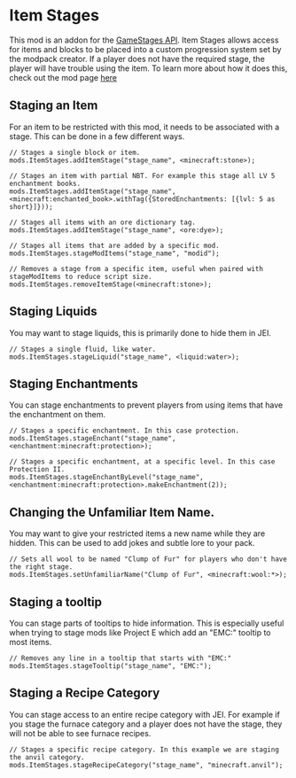 # Item Stages
This mod is an addon for the [GameStages API](https://minecraft.curseforge.com/projects/game-stages). Item Stages allows access for items and blocks to be placed into a custom progression system set by the modpack creator. If a player does not have the required stage, the player will have trouble using the item. To learn more about how it does this, check out the mod page [here](https://minecraft.curseforge.com/projects/item-stages)

## Staging an Item
For an item to be restricted with this mod, it needs to be associated with a stage. This can be done in a few different ways.
```zenscript
// Stages a single block or item. 
mods.ItemStages.addItemStage("stage_name", <minecraft:stone>);

// Stages an item with partial NBT. For example this stage all LV 5 enchantment books.
mods.ItemStages.addItemStage("stage_name", <minecraft:enchanted_book>.withTag({StoredEnchantments: [{lvl: 5 as short}]}));

// Stages all items with an ore dictionary tag.
mods.ItemStages.addItemStage("stage_name", <ore:dye>);

// Stages all items that are added by a specific mod.
mods.ItemStages.stageModItems("stage_name", "modid");

// Removes a stage from a specific item, useful when paired with stageModItems to reduce script size.
mods.ItemStages.removeItemStage(<minecraft:stone>);
```

## Staging Liquids
You may want to stage liquids, this is primarily done to hide them in JEI.
```zenscript
// Stages a single fluid, like water.
mods.ItemStages.stageLiquid("stage_name", <liquid:water>);
```

## Staging Enchantments
You can stage enchantments to prevent players from using items that have the enchantment on them.
```zenscript
// Stages a specific enchantment. In this case protection.
mods.ItemStages.stageEnchant("stage_name", <enchantment:minecraft:protection>);

// Stages a specific enchantment, at a specific level. In this case Protection II.
mods.ItemStages.stageEnchantByLevel("stage_name", <enchantment:minecraft:protection>.makeEnchantment(2));
```

## Changing the Unfamiliar Item Name.
You may want to give your restricted items a new name while they are hidden. This can be used to add jokes and subtle lore to your pack.
```zenscript
// Sets all wool to be named "Clump of Fur" for players who don't have the right stage.
mods.ItemStages.setUnfamiliarName("Clump of Fur", <minecraft:wool:*>);
```

## Staging a tooltip
You can stage parts of tooltips to hide information. This is especially useful when trying to stage mods like Project E which add an "EMC:" tooltip to most items.
```zenscript
// Removes any line in a tooltip that starts with "EMC:"
mods.ItemStages.stageTooltip("stage_name", "EMC:");
```

## Staging a Recipe Category
You can stage access to an entire recipe category with JEI. For example if you stage the furnace category and a player does not have the stage, they will not be able to see furnace recipes.
```zenscript
// Stages a specific recipe category. In this example we are staging the anvil category.
mods.ItemStages.stageRecipeCategory("stage_name", "minecraft.anvil");
```
